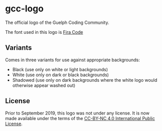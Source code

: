 gcc-logo
========

The official logo of the Guelph Coding Community.

The font used in this logo is [Fira Code][fira-fonts]

[fira-fonts]: https://github.com/mozilla/Fira

Variants
--------

Comes in three variants for use against appropriate backgrounds:

 - Black (use only on white or light backgrounds)
 - White (use only on dark or black backgrounds)
 - Shadowed (use only on dark backgrounds where the white logo would
   otherwise appear washed out)

License
-------

Prior to September 2019, this logo was not under any license.
It is now made available under the terms of the
[CC-BY-NC 4.0 International Public License][cc-by-nc-4].

[cc-by-nc-4]: https://creativecommons.org/licenses/by/4.0/

